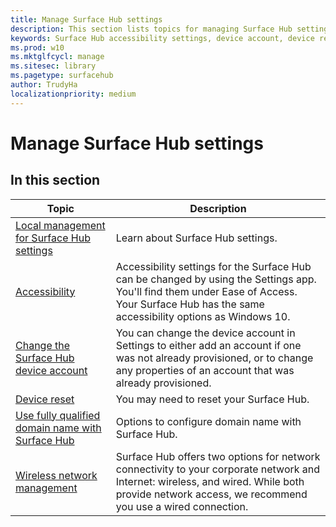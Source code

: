 ```yaml
---
title: Manage Surface Hub settings
description: This section lists topics for managing Surface Hub settings.
keywords: Surface Hub accessibility settings, device account, device reset, windows updates, wireless network management
ms.prod: w10
ms.mktglfcycl: manage
ms.sitesec: library
ms.pagetype: surfacehub
author: TrudyHa
localizationpriority: medium
---
```


# Manage Surface Hub settings

## In this section

|Topic | Description|
| ------ | --------------- |
| [Local management for Surface Hub settings](local-management-surface-hub-settings.md) | Learn about Surface Hub settings.  |
| [Accessibility](accessibility-surface-hub.md) | Accessibility settings for the Surface Hub can be changed by using the Settings app. You'll find them under Ease of Access. Your Surface Hub has the same accessibility options as Windows 10.|
| [Change the Surface Hub device account](change-surface-hub-device-account.md) | You can change the device account in Settings to either add an account if one was not already provisioned, or to change any properties of an account that was already provisioned.|
| [Device reset](device-reset-surface-hub.md) | You may need to reset your Surface Hub.|
| [Use fully qualified domain name with Surface Hub](use-fully-qualified-domain-name-surface-hub.md) | Options to configure domain name with Surface Hub.  |
| [Wireless network management](wireless-network-management-for-surface-hub.md) | Surface Hub offers two options for network connectivity to your corporate network and Internet: wireless, and wired. While both provide network access, we recommend you use a wired connection. |
